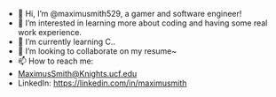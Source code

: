 - 👋 Hi, I’m @maximusmith529, a gamer and software engineer!
- 👀 I’m interested in learning more about coding and having some real work experience.
- 🌱 I’m currently learning C..
- 💞️ I’m looking to collaborate on my resume~
- 📫 How to reach me: 
- MaximusSmith@Knights.ucf.edu
- LinkedIn: https://linkedin.com/in/maximusmith

<!---
maximusmith529/maximusmith529 is a ✨ special ✨ repository because its `README.md` (this file) appears on your GitHub profile.
You can click the Preview link to take a look at your changes.
--->
